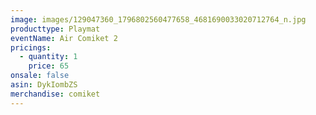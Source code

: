 ```yaml
---
image: images/129047360_1796802560477658_4681690033020712764_n.jpg
producttype: Playmat
eventName: Air Comiket 2
pricings:
  - quantity: 1
    price: 65
onsale: false
asin: DykIombZS
merchandise: comiket
---
```

